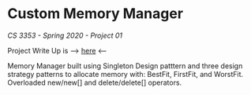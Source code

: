 # Custom Memory Manager

*CS 3353 - Spring 2020 - Project 01*

Project Write Up is --> [here](https://github.com/smu-cs-3353/project_docs/blob/master/proj01.md) <-- 

Memory Manager built using Singleton Design patttern and three design strategy patterns to allocate memory with: BestFit, FirstFit, and WorstFit. Overloaded new/new[] and delete/delete[] operators.
